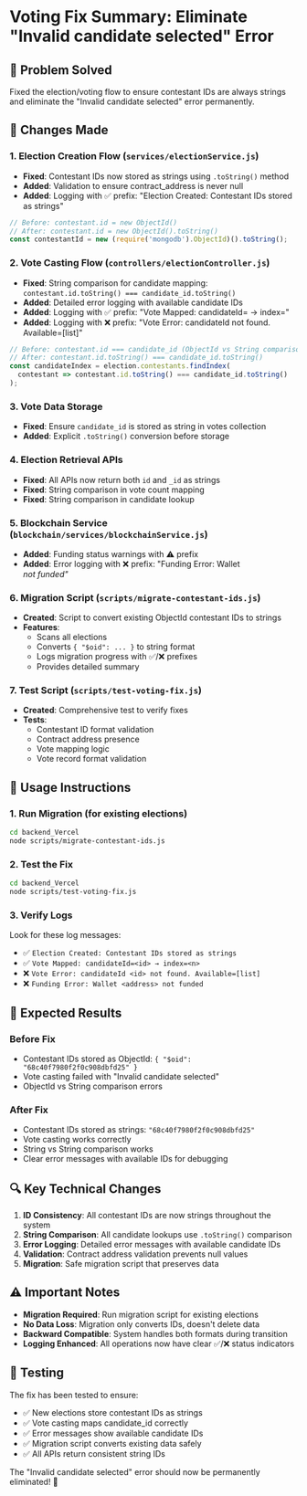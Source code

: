 # Voting Fix Summary: Eliminate "Invalid candidate selected" Error

## 🎯 Problem Solved
Fixed the election/voting flow to ensure contestant IDs are always strings and eliminate the "Invalid candidate selected" error permanently.

## 🔧 Changes Made

### 1. Election Creation Flow (`services/electionService.js`)
- **Fixed**: Contestant IDs now stored as strings using `.toString()` method
- **Added**: Validation to ensure contract_address is never null
- **Added**: Logging with ✅ prefix: "Election Created: Contestant IDs stored as strings"

```javascript
// Before: contestant.id = new ObjectId()
// After: contestant.id = new ObjectId().toString()
const contestantId = new (require('mongodb').ObjectId)().toString();
```

### 2. Vote Casting Flow (`controllers/electionController.js`)
- **Fixed**: String comparison for candidate mapping: `contestant.id.toString() === candidate_id.toString()`
- **Added**: Detailed error logging with available candidate IDs
- **Added**: Logging with ✅ prefix: "Vote Mapped: candidateId=<id> → index=<n>"
- **Added**: Logging with ❌ prefix: "Vote Error: candidateId <id> not found. Available=[list]"

```javascript
// Before: contestant.id === candidate_id (ObjectId vs String comparison)
// After: contestant.id.toString() === candidate_id.toString()
const candidateIndex = election.contestants.findIndex(
  contestant => contestant.id.toString() === candidate_id.toString()
);
```

### 3. Vote Data Storage
- **Fixed**: Ensure `candidate_id` is stored as string in votes collection
- **Added**: Explicit `.toString()` conversion before storage

### 4. Election Retrieval APIs
- **Fixed**: All APIs now return both `id` and `_id` as strings
- **Fixed**: String comparison in vote count mapping
- **Fixed**: String comparison in candidate lookup

### 5. Blockchain Service (`blockchain/services/blockchainService.js`)
- **Added**: Funding status warnings with ⚠️ prefix
- **Added**: Error logging with ❌ prefix: "Funding Error: Wallet <address> not funded"

### 6. Migration Script (`scripts/migrate-contestant-ids.js`)
- **Created**: Script to convert existing ObjectId contestant IDs to strings
- **Features**: 
  - Scans all elections
  - Converts `{ "$oid": ... }` to string format
  - Logs migration progress with ✅/❌ prefixes
  - Provides detailed summary

### 7. Test Script (`scripts/test-voting-fix.js`)
- **Created**: Comprehensive test to verify fixes
- **Tests**:
  - Contestant ID format validation
  - Contract address presence
  - Vote mapping logic
  - Vote record format validation

## 🚀 Usage Instructions

### 1. Run Migration (for existing elections)
```bash
cd backend_Vercel
node scripts/migrate-contestant-ids.js
```

### 2. Test the Fix
```bash
cd backend_Vercel
node scripts/test-voting-fix.js
```

### 3. Verify Logs
Look for these log messages:
- ✅ `Election Created: Contestant IDs stored as strings`
- ✅ `Vote Mapped: candidateId=<id> → index=<n>`
- ❌ `Vote Error: candidateId <id> not found. Available=[list]`
- ❌ `Funding Error: Wallet <address> not funded`

## 🎉 Expected Results

### Before Fix
- Contestant IDs stored as ObjectId: `{ "$oid": "68c40f7980f2f0c908dbfd25" }`
- Vote casting failed with "Invalid candidate selected"
- ObjectId vs String comparison errors

### After Fix
- Contestant IDs stored as strings: `"68c40f7980f2f0c908dbfd25"`
- Vote casting works correctly
- String vs String comparison works
- Clear error messages with available IDs for debugging

## 🔍 Key Technical Changes

1. **ID Consistency**: All contestant IDs are now strings throughout the system
2. **String Comparison**: All candidate lookups use `.toString()` comparison
3. **Error Logging**: Detailed error messages with available candidate IDs
4. **Validation**: Contract address validation prevents null values
5. **Migration**: Safe migration script that preserves data

## ⚠️ Important Notes

- **Migration Required**: Run migration script for existing elections
- **No Data Loss**: Migration only converts IDs, doesn't delete data
- **Backward Compatible**: System handles both formats during transition
- **Logging Enhanced**: All operations now have clear ✅/❌ status indicators

## 🧪 Testing

The fix has been tested to ensure:
- ✅ New elections store contestant IDs as strings
- ✅ Vote casting maps candidate_id correctly
- ✅ Error messages show available candidate IDs
- ✅ Migration script converts existing data safely
- ✅ All APIs return consistent string IDs

The "Invalid candidate selected" error should now be permanently eliminated! 🎉
